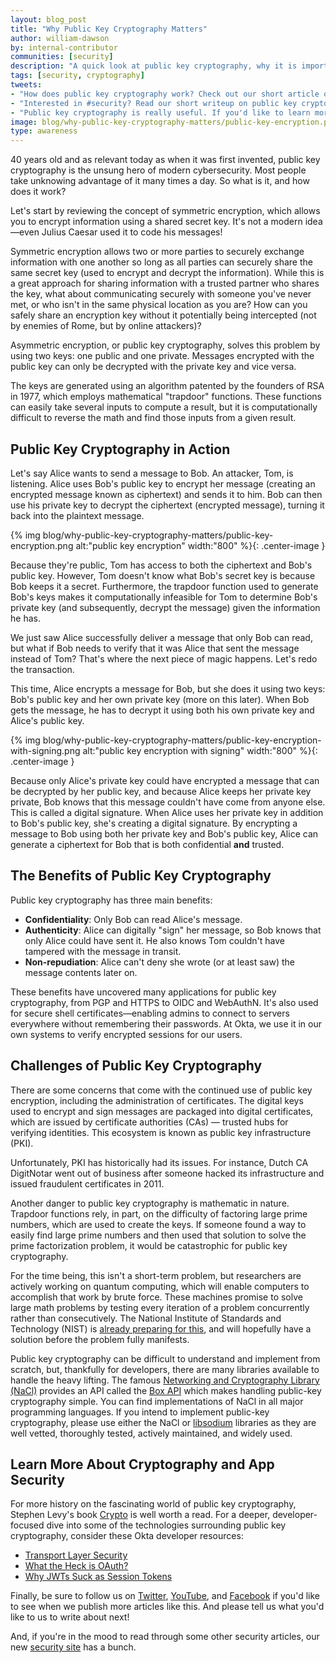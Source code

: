 ```yaml
---
layout: blog_post
title: "Why Public Key Cryptography Matters"
author: william-dawson
by: internal-contributor
communities: [security]
description: "A quick look at public key cryptography, why it is important, and how it works."
tags: [security, cryptography]
tweets:
- "How does public key cryptography work? Check out our short article on the subject!"
- "Interested in #security? Read our short writeup on public key crypto:"
- "Public key cryptography is really useful. If you'd like to learn more about it, read our writeup on the subject:"
image: blog/why-public-key-cryptography-matters/public-key-encryption.png
type: awareness
---
```


40 years old and as relevant today as when it was first invented, public key cryptography is the unsung hero of modern cybersecurity. Most people take unknowing advantage of it many times a day. So what is it, and how does it work?

Let's start by reviewing the concept of symmetric encryption, which allows you to encrypt information using a shared secret key. It's not a modern idea—even Julius Caesar used it to code his messages!

Symmetric encryption allows two or more parties to securely exchange information with one another so long as all parties can securely share the same secret key (used to encrypt and decrypt the information). While this is a great approach for sharing information with a trusted partner who shares the key, what about communicating securely with someone you've never met, or who isn't in the same physical location as you are? How can you safely share an encryption key without it potentially being intercepted (not by enemies of Rome, but by online attackers)?

Asymmetric encryption, or public key cryptography, solves this problem by using two keys: one public and one private. Messages encrypted with the public key can only be decrypted with the private key and vice versa.

The keys are generated using an algorithm patented by the founders of RSA in 1977, which employs mathematical "trapdoor" functions. These functions can easily take several inputs to compute a result, but it is computationally difficult to reverse the math and find those inputs from a given result.

## Public Key Cryptography in Action

Let's say Alice wants to send a message to Bob. An attacker, Tom, is listening. Alice uses Bob's public key to encrypt her message (creating an encrypted message known as ciphertext) and sends it to him. Bob can then use his private key to decrypt the ciphertext (encrypted message), turning it back into the plaintext message.

{% img blog/why-public-key-cryptography-matters/public-key-encryption.png alt:"public key encryption" width:"800" %}{: .center-image }

Because they're public, Tom has access to both the ciphertext and Bob's public key. However, Tom doesn't know what Bob's secret key is because Bob keeps it a secret. Furthermore, the trapdoor function used to generate Bob's keys makes it computationally infeasible for Tom to determine Bob's private key (and subsequently, decrypt the message) given the information he has.

We just saw Alice successfully deliver a message that only Bob can read, but what if Bob needs to verify that it was Alice that sent the message instead of Tom? That's where the next piece of magic happens. Let's redo the transaction.

This time, Alice encrypts a message for Bob, but she does it using two keys: Bob's public key  and her own private key (more on this later). When Bob gets the message, he has to decrypt it using both his own private key and Alice's public key.

{% img blog/why-public-key-cryptography-matters/public-key-encryption-with-signing.png alt:"public key encryption with signing" width:"800" %}{: .center-image }

Because only Alice's private key could have encrypted a message that can be decrypted by her public key, and because Alice keeps her private key private, Bob knows that this message couldn't have come from anyone else. This is called a digital signature. When Alice uses her private key in addition to Bob's public key, she's creating a digital signature. By encrypting a message to Bob using both her private key and Bob's public key, Alice can generate a ciphertext for Bob that is both confidential **and** trusted.

## The Benefits of Public Key Cryptography

Public key cryptography has three main benefits:

- **Confidentiality**: Only Bob can read Alice's message.
- **Authenticity**: Alice can digitally "sign" her message, so Bob knows that only Alice could have sent it. He also knows Tom couldn't have tampered with the message in transit.
- **Non-repudiation**: Alice can't deny she wrote (or at least saw) the message contents later on.

These benefits have uncovered many applications for public key cryptography, from PGP and HTTPS to OIDC and WebAuthN. It's also used for secure shell certificates—enabling admins to connect to servers everywhere without remembering their passwords. At Okta, we use it in our own systems to verify encrypted sessions for our users.

## Challenges of Public Key Cryptography

There are some concerns that come with the continued use of public key encryption, including the administration of certificates. The digital keys used to encrypt and sign messages are packaged into digital certificates, which are issued by certificate authorities (CAs) — trusted hubs for verifying identities. This ecosystem is known as public key infrastructure (PKI).

Unfortunately, PKI has historically had its issues. For instance, Dutch CA DigitNotar went out of business after someone hacked its infrastructure and issued fraudulent certificates in 2011.

Another danger to public key cryptography is mathematic in nature. Trapdoor functions rely, in part, on the difficulty of factoring large prime numbers, which are used to create the keys. If someone found a way to easily find large prime numbers and then used that solution to solve the prime factorization problem, it would be catastrophic for public key cryptography.

For the time being, this isn't a short-term problem, but researchers are actively working on quantum computing, which will enable computers to accomplish that work by brute force. These machines promise to solve large math problems by testing every iteration of a problem concurrently rather than consecutively. The National Institute of Standards and Technology (NIST) is [already preparing for this](https://www.nist.gov/news-events/news/2019/01/nist-reveals-26-algorithms-advancing-post-quantum-crypto-semifinals), and will hopefully have a solution before the problem fully manifests.

Public key cryptography can be difficult to understand and implement from scratch, but, thankfully for developers, there are many libraries available to handle the heavy lifting. The famous [Networking and Cryptography Library (NaCl)](https://nacl.cr.yp.to/) provides an API called the [Box API](https://nacl.cr.yp.to/box.html) which makes handling public-key cryptography simple. You can find implementations of NaCl in all major programming languages. If you intend to implement public-key cryptography, please use either the NaCl or [libsodium](https://libsodium.gitbook.io/doc/) libraries as they are well vetted, thoroughly tested, actively maintained, and widely used.

## Learn More About Cryptography and App Security

For more history on the fascinating world of public key cryptography, Stephen Levy's book [Crypto](https://www.goodreads.com/book/show/984428.Crypto) is well worth a read. For a deeper, developer-focused dive into some of the technologies surrounding public key cryptography, consider these Okta developer resources:

* [Transport Layer Security](/books/api-security/tls/)
* [What the Heck is OAuth?](/blog/2017/06/21/what-the-heck-is-oauth)
* [Why JWTs Suck as Session Tokens](/blog/2017/08/17/why-jwts-suck-as-session-tokens)

Finally, be sure to follow us on [Twitter](https://twitter.com/oktadev), [YouTube](https://www.youtube.com/c/oktadev), and [Facebook](https://www.facebook.com/oktadevelopers/) if you'd like to see when we publish more articles like this. And please tell us what you'd like to us to write about next!

And, if you're in the mood to read through some other security articles, our new [security site](https://sec.okta.com/) has a bunch.
